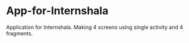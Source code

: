 # App-for-Internshala
Application for Internshala. Making 4 screens using single activity and 4 fragments.
